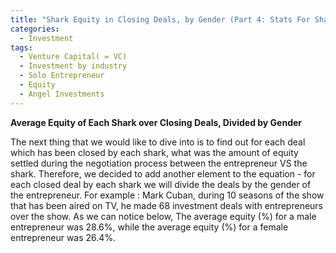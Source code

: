 ```yaml
---
title: "Shark Equity in Closing Deals, by Gender (Part 4: Stats For Sharks)"
categories:
  - Investment
tags:
  - Venture Capital( = VC)
  - Investment by industry
  - Solo Entrepreneur
  - Equity
  - Angel Investments
---
```



**Average Equity of Each Shark over Closing Deals, Divided by Gender**

The next thing that we would like to dive into is to find out for each deal which has been closed by each shark, what was the amount of equity settled during the negotiation process between the entrepreneur VS the shark. Therefore, we decided to add another element to the equation - for each closed deal by each shark we will divide the deals by the gender of the entrepreneur. For example : Mark Cuban, during 10 seasons of the show that has been aired on TV, he made 68 investment deals with entrepreneurs over the show. As we can notice below, The average equity (%) for a male entrepreneur was 28.6%, while the average equity (%) for a female entrepreneur was 26.4%.